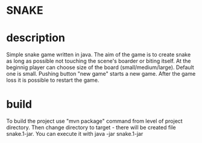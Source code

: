 # SNAKE

# description
Simple snake game written in java. The aim of the game is to create snake as long as possible 
not touching the scene's boarder or biting itself.
At the beginnig player can choose size of the board (small/medium/large). Default one is small. 
Pushing button "new game" starts a new game. After the game loss it is possible to restart the game.

# build
To build the project use "mvn package" command from level of project directory. Then change directory to 
target - there will be created file snake.1-jar. You can execute it with java -jar snake.1-jar  
